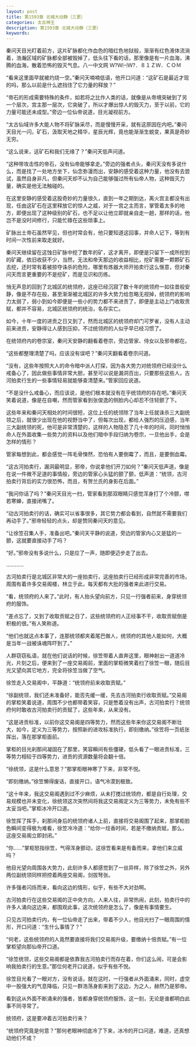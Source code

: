 ```yaml
---
layout: post
title: 第1593章 北城大动静（三更）
categories: 太古神王
description: 第1593章 北城大动静（三更）
keywords:
---
```


秦问天目光盯着前方，这片矿脉都化作血色的暗红色地狱般，渐渐有红色液体流淌着，浩瀚区域的矿脉都全部被毁掉了，低头往下看的话，那里像是有一片血海，沸腾的血海，散着恐怖的毁灭气息。八一中文网  Ｗ?Ｗ㈠Ｗ?．８１ＺＷ．ＣＯＭ

“看来这里面早就被灼烧一空。”秦问天喃喃低语，他开口问道：“这矿石是最近才现的吗，那么以前是什么遮挡住了它力量的释放？”

“帝石的形成需要特殊的条件，如若将之比作人类的话，就像是从帝境突破到了另一个层次，宫主那一层次，它突破了，所以才爆出惊人的毁灭力，至于以前，它的力量可能还未成型。”旁边一位仙帝说道，目光凝视前方。

“太古仙域许多大能人物不将矿脉采尽，而是慢慢开采，就有这原因在内吧。”秦问天目光一闪，矿石，汲取天地之精华，星辰光辉，竟也能渐渐生蜕变，果真是奇妙无穷。

“这么说来，这矿石和我们无缘了？”秦问天低声问道。

“这种带攻击性的帝石，没有仙帝能够拿走。”旁边的强者点头，秦问天没有多说什么，而是找了一处地方坐下，仙念弥漫而出，安静的感受着这种力量，他没有去尝试，虽然自身非凡，但秦问天却不认为自己能够强过所有仙帝人物，这种毁灭力量，确实是他无法触碰的。

在这里安静的感受着这股奇妙的力量很久，直到一年之期到达，离火宫主都没有出现，任由这矿石在这里释放它的惊人之威，对于一宫之主而言，掌管着太多的地方，即便出现了这种级别的矿石，也不足以让他立即就亲自走一趟，那样的话，他岂不是没时间修行，只能忙碌在这些琐事上。

矿脉出土帝石虽然罕见，但也时常会有，他只要知道这回事，并命人记下，等到有时间一次性前来取走就好。

秦问天继续留在这蚀日矿脉中挖了数年的矿，这才离开，即便是只留下一成所挖到的矿藏，依旧收获不少，当然，无法和帝天那边的收益相比，挖矿需要一颗颗矿石去挖，还时常有着被掠夺诛杀的危险，哪里有炼器大师开拍卖行这么惬意，但对秦问天而言更重要的不是挖矿，而是见识和历练。

悄无声息的回到了北城区的统领府，这座已经沉寂了数十年的统领府一如往昔般安静，像是不存在般，甚至渐渐被北城区的许多大势力给忽略无视掉，统领府的影响力太弱了，弱小到如今即便是一些小的势力都不来进贡了，即便是主动上门收取贡赋，都并不容易，北城区统领府的统治，名存实亡。

如今，十年一度的进贡之日又到了，然而北城区的统领府却门可罗雀，没有人主动前来进贡，安静得让人感到压抑，不过统领府的人似乎早已经习惯了。

在统领府内的卷宗室，秦问天安静的翻看着卷宗，旁边管家、侍女以及邪帝都在。

“这些都整理清楚了吗，应该没有误吧？”秦问天翻看着卷宗问道。

“没有，这些年按照大人的命令暗中派人打探，因为各大势力对统领府已经没什么戒备心了，因此做些事情非常大胆，甚至可以说是漏洞百出，只要那些这些人，古河拍卖行生的一些事情轻易就能够查清楚来。”管家回应说道。

“不是没什么戒备心，而应该说，是他们根本就没有在乎统领府的存在吧。”秦问天笑着说道，像是在自嘲，然而管家看到张俊逸的侧脸内心却忍不住轻颤了下。

这些年来和秦问天相处的时间很短，这位上任的统领除了当年上任就诛杀三大副统领之后，就很少出现在他的视野当中了，但每次出现，都给人强烈的压迫感，当年三大副统领的死，他可是非常清楚的，这样的人物隐忍了几十年的时间，同时悄悄命人在外面收集一些势力的资料以及他们暗中手段归纳为卷宗，一旦他出手，会是怎样的情形？

管家每想到此，都会感觉一阵毛骨悚然，恐怕有人要倒霉了，而且，是要倒血霉。

“这古河拍卖行，漏洞最明显，邪帝，你说拿他们开刀如何？”秦问天低声道，像是在说一件微不足道的事情般，旁边的管家心头猛的颤了颤，低声道：“统领，古河拍卖行背后的实力很恐怖，而且，有贺兰氏的身影在后面。”

“我问你话了吗？”秦问天目光一扫，管家看到那双眼睛只感觉浑身打了个冷颤，噤若寒蝉，直接闭嘴了。

“动古河拍卖行的话，确实可以省事很多，其它势力都会看到，自然就不需要我们再动手了。”邪帝轻轻的点头，却是赞同秦问天的意见。

“让徐笠召集人手，准备出吧。”秦问天平静的说道，旁边的管家内心又是猛的一颤，这就要直接动手了吗？

“好。”邪帝没有多说什么，只是应了一声，随即便迈步走了出去。

…………

古河拍卖行是北城区非常大的一座拍卖行，这座拍卖行已经形成非常完善的市场，周围有着许多交易阁楼，林立于此，每天都有大批的强者来此进行交易。

“看，统领府的人来了。”此时，有人抬头望向前方，只见一行强者前来，身穿统领府的服饰。

“差点忘了，又到了收取贡赋之日了，这些统领府的人正经事不干，收取贡赋倒是积极的很。”有人笑称道。

“他们也就这点本事了，连那统领都夹着尾巴做人，统领府的其他人能如何，大概是当年一战被诛魂阵吓到了。”

人群窃窃私语，就在他们说话的时候，徐笠带着人直奔这里，眼神射出一道道冷光，片刻之后，便来到了一座交易阁前，里面的掌柜微笑着扫了徐笠一眼，随后目光又望向其它地方，完全将徐笠当做了空气。

徐笠走入交易阁中，平静道：“统领府前来收取贡赋。”

“徐副统领，我们还未准备好，能否先缓一缓，先去古河拍卖行收取贡赋。”交易阁的掌柜笑着说道，周围不少也都带着笑容，只是憋着没有出声，古河拍卖行？统领府何时敢收古河拍卖行的贡赋了，这些年来，从来没有。

“这是进贡标准，以前你这交易阁是四等势力，然而这些年来你这交易阁不断壮大，如今，定义为三等势力，按照新的进攻标准执行，即刻缴纳。”徐笠将一页纸张挥出，落在那掌柜面前。

掌柜的目光刹那间凝固在了那里，笑容瞬间有些僵硬，低头看了一眼进贡标准，三等势力相较于四等势力，进贡的资源数量将会翻十倍。

“徐统领，这是什么意思？”那掌柜眼神寒了下来，非常不悦。

“即刻缴纳。”徐笠懒得废话，直接开口，语气冷漠到极致。

“这十年来，我这交易阁遇到过不少麻烦，从未打搅过统领府，都是自行处理，交易规模也并未变化，徐统领这次突然间将我这交易阁定义为三等势力，未免有些不太妥当吧。”掌柜冰冷开口道。

徐笠挥了挥手，刹那间身后的统领府诸人上前，直接将交易阁围了起来，那掌柜脸色瞬间变得极为难看，徐笠冷冷道：“给你一炷香时间，若是不缴纳贡赋，那么，这座交易阁立即封闭。”

“你……”掌柜怒指徐笠，气得浑身颤动，这徐笠看来是有备而来，拿他们来立威吗？

他目光望向周围各大势力，此刻许多人都感觉到了一丝异样，除了徐笠之外，另外两位副统领同样把控着两座交易阁，剑拔弩张。

许多强者闪烁而来，看向这边的情形，似乎，有些不大对劲啊。

古河拍卖行在这些交易阁的正中央方向，人来人往，非常热闹，此刻，拍卖行中的许多人涌向这边来，都围观此事，这次统领府是怎么了，像是有事情要生。

只见古河拍卖行内，有一位仙帝走了出来，带着不少人，他目光扫了一眼周围的情形，开口问道：“生什么事情了？”

“何老，这些统领府的人竟然要直接将我们交易阁升级，要缴纳十倍贡赋。”有一位掌柜望向那仙帝开口道。

“徐笠统领，这些交易阁都是依靠我古河拍卖行而存在着，你们这么闹，可是会影响我拍卖行的生意。”那位何老开口说道，似乎有些不悦。

徐笠目光看了一眼对方，没有说话，就在这时，一行强者从外面涌来，同时，虚空中一股强大的气息降临，只见一群浩荡身影来到了这边，为之人，赫然乃是邪帝。

看到这从外面不断涌来的强者，皆都身穿统领府服饰，这一刻，无论是谁都明白此事不同寻常了。

统领府，这是要冲着古河拍卖行来？

“统领府究竟是何意？”那何老眼神彻底冷了下来，冰冷的开口问道，难道，还真想动他们不成？
